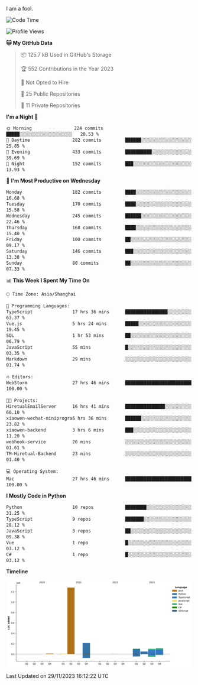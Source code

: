 I am a fool.

<!--START_SECTION:waka-->
![Code Time](http://img.shields.io/badge/Code%20Time-936%20hrs%2034%20mins-blue)

![Profile Views](http://img.shields.io/badge/Profile%20Views-26-blue)

**🐱 My GitHub Data** 

> 📦 125.7 kB Used in GitHub's Storage 
 > 
> 🏆 552 Contributions in the Year 2023
 > 
> 🚫 Not Opted to Hire
 > 
> 📜 25 Public Repositories 
 > 
> 🔑 11 Private Repositories 
 > 
**I'm a Night 🦉** 

```text
🌞 Morning                224 commits         █████░░░░░░░░░░░░░░░░░░░░   20.53 % 
🌆 Daytime                282 commits         ██████░░░░░░░░░░░░░░░░░░░   25.85 % 
🌃 Evening                433 commits         ██████████░░░░░░░░░░░░░░░   39.69 % 
🌙 Night                  152 commits         ███░░░░░░░░░░░░░░░░░░░░░░   13.93 % 
```
📅 **I'm Most Productive on Wednesday** 

```text
Monday                   182 commits         ████░░░░░░░░░░░░░░░░░░░░░   16.68 % 
Tuesday                  170 commits         ████░░░░░░░░░░░░░░░░░░░░░   15.58 % 
Wednesday                245 commits         ██████░░░░░░░░░░░░░░░░░░░   22.46 % 
Thursday                 168 commits         ████░░░░░░░░░░░░░░░░░░░░░   15.40 % 
Friday                   100 commits         ██░░░░░░░░░░░░░░░░░░░░░░░   09.17 % 
Saturday                 146 commits         ███░░░░░░░░░░░░░░░░░░░░░░   13.38 % 
Sunday                   80 commits          ██░░░░░░░░░░░░░░░░░░░░░░░   07.33 % 
```


📊 **This Week I Spent My Time On** 

```text
🕑︎ Time Zone: Asia/Shanghai

💬 Programming Languages: 
TypeScript               17 hrs 36 mins      ████████████████░░░░░░░░░   63.37 % 
Vue.js                   5 hrs 24 mins       █████░░░░░░░░░░░░░░░░░░░░   19.45 % 
SQL                      1 hr 53 mins        ██░░░░░░░░░░░░░░░░░░░░░░░   06.79 % 
JavaScript               55 mins             █░░░░░░░░░░░░░░░░░░░░░░░░   03.35 % 
Markdown                 29 mins             ░░░░░░░░░░░░░░░░░░░░░░░░░   01.74 % 

🔥 Editors: 
WebStorm                 27 hrs 46 mins      █████████████████████████   100.00 % 

🐱‍💻 Projects: 
HiretualEmailServer      16 hrs 41 mins      ███████████████░░░░░░░░░░   60.10 % 
xiaowen-wechat-miniprogra6 hrs 36 mins       ██████░░░░░░░░░░░░░░░░░░░   23.82 % 
xiaowen-backend          3 hrs 6 mins        ███░░░░░░░░░░░░░░░░░░░░░░   11.20 % 
webhook-service          26 mins             ░░░░░░░░░░░░░░░░░░░░░░░░░   01.61 % 
TM-Hiretual-Backend      23 mins             ░░░░░░░░░░░░░░░░░░░░░░░░░   01.40 % 

💻 Operating System: 
Mac                      27 hrs 46 mins      █████████████████████████   100.00 % 
```

**I Mostly Code in Python** 

```text
Python                   10 repos            ████████░░░░░░░░░░░░░░░░░   31.25 % 
TypeScript               9 repos             ███████░░░░░░░░░░░░░░░░░░   28.12 % 
JavaScript               3 repos             ██░░░░░░░░░░░░░░░░░░░░░░░   09.38 % 
Vue                      1 repo              █░░░░░░░░░░░░░░░░░░░░░░░░   03.12 % 
C#                       1 repo              █░░░░░░░░░░░░░░░░░░░░░░░░   03.12 % 
```



**Timeline**

![Lines of Code chart](https://raw.githubusercontent.com/VeejaLiu/VeejaLiu/master/assets/bar_graph.png)


 Last Updated on 29/11/2023 16:12:22 UTC
<!--END_SECTION:waka-->
